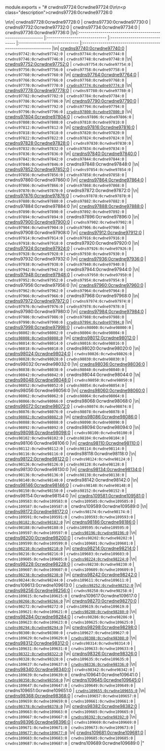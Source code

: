 module.exports = "# crwdns97724:0crwdne97724:0\n\n<p class=\"description\">crwdns97726:0crwdne97726:0</p>\n\n| crwdns97728:0crwdne97728:0                                   | crwdns97730:0crwdne97730:0     | crwdns97732:0crwdne97732:0     | crwdns97734:0crwdne97734:0     | crwdns97736:0crwdne97736:0                                     |\n|:------------------------------------------------------------ |:------------------------------ |:------------------------------ |:------------------------------ |:-------------------------------------------------------------- |\n| [crwdns97740:0crwdne97740:0](crwdns97738:0crwdne97738:0)     | `crwdns97742:0crwdne97742:0`   | `crwdns97744:0crwdne97744:0`   | `crwdns97746:0crwdne97746:0`   | `crwdns97748:0crwdne97748:0`                                   |\n| [crwdns97752:0crwdne97752:0](crwdns97750:0crwdne97750:0)     | `crwdns97754:0crwdne97754:0`   | `crwdns97756:0crwdne97756:0`   | `crwdns97758:0crwdne97758:0`   | `crwdns97760:0crwdne97760:0`                                   |\n| [crwdns97764:0crwdne97764:0](crwdns97762:0crwdne97762:0)     | `crwdns97766:0crwdne97766:0`   | `crwdns97768:0crwdne97768:0`   | `crwdns97770:0crwdne97770:0`   | [`crwdns97774:0crwdne97774:0`](crwdns107241:0crwdne107241:0)   |\n| [crwdns97778:0crwdne97778:0](crwdns97776:0crwdne97776:0)     | `crwdns97780:0crwdne97780:0`   | `crwdns97782:0crwdne97782:0`   | `crwdns97784:0crwdne97784:0`   | `crwdns97786:0crwdne97786:0`                                   |\n| [crwdns97790:0crwdne97790:0](crwdns97788:0crwdne97788:0)     | `crwdns97792:0crwdne97792:0`   | `crwdns97794:0crwdne97794:0`   | `crwdns97796:0crwdne97796:0`   | [`crwdns97800:0crwdne97800:0`](crwdns107243:0crwdne107243:0)   |\n| [crwdns97804:0crwdne97804:0](crwdns97802:0crwdne97802:0)     | `crwdns97806:0crwdne97806:0`   | `crwdns97808:0crwdne97808:0`   | `crwdns97810:0crwdne97810:0`   | `crwdns97812:0crwdne97812:0`                                   |\n| [crwdns97816:0crwdne97816:0](crwdns97814:0crwdne97814:0)     | `crwdns97818:0crwdne97818:0`   | `crwdns97820:0crwdne97820:0`   | `crwdns97822:0crwdne97822:0`   | `crwdns97824:0crwdne97824:0`                                   |\n| [crwdns97828:0crwdne97828:0](crwdns97826:0crwdne97826:0)     | `crwdns97830:0crwdne97830:0`   | `crwdns97832:0crwdne97832:0`   | `crwdns97834:0crwdne97834:0`   | `crwdns97836:0crwdne97836:0`                                   |\n| [crwdns97840:0crwdne97840:0](crwdns97838:0crwdne97838:0)     | `crwdns97842:0crwdne97842:0`   | `crwdns97844:0crwdne97844:0`   | `crwdns97846:0crwdne97846:0`   | crwdns97848:0crwdne97848:0                                     |\n| [crwdns97852:0crwdne97852:0](crwdns97850:0crwdne97850:0)     | `crwdns97854:0crwdne97854:0`   | `crwdns97856:0crwdne97856:0`   | `crwdns97858:0crwdne97858:0`   | crwdns97860:0crwdne97860:0                                     |\n| [crwdns97864:0crwdne97864:0](crwdns97862:0crwdne97862:0)     | `crwdns97866:0crwdne97866:0`   | `crwdns97868:0crwdne97868:0`   | `crwdns97870:0crwdne97870:0`   | crwdns97872:0crwdne97872:0                                     |\n| [crwdns97876:0crwdne97876:0](crwdns97874:0crwdne97874:0)     | `crwdns97878:0crwdne97878:0`   | `crwdns97880:0crwdne97880:0`   | `crwdns97882:0crwdne97882:0`   | crwdns97884:0crwdne97884:0                                     |\n| [crwdns97888:0crwdne97888:0](crwdns97886:0crwdne97886:0)     | `crwdns97890:0crwdne97890:0`   | `crwdns97892:0crwdne97892:0`   | `crwdns97894:0crwdne97894:0`   | crwdns97896:0crwdne97896:0                                     |\n| [crwdns97900:0crwdne97900:0](crwdns97898:0crwdne97898:0)     | `crwdns97902:0crwdne97902:0`   | `crwdns97904:0crwdne97904:0`   | `crwdns97906:0crwdne97906:0`   | crwdns97908:0crwdne97908:0                                     |\n| [crwdns97912:0crwdne97912:0](crwdns97910:0crwdne97910:0)     | `crwdns97914:0crwdne97914:0`   | `crwdns97916:0crwdne97916:0`   | `crwdns97918:0crwdne97918:0`   | crwdns97920:0crwdne97920:0                                     |\n| [crwdns97924:0crwdne97924:0](crwdns97922:0crwdne97922:0)     | `crwdns97926:0crwdne97926:0`   | `crwdns97928:0crwdne97928:0`   | `crwdns97930:0crwdne97930:0`   | crwdns97932:0crwdne97932:0                                     |\n| [crwdns97936:0crwdne97936:0](crwdns97934:0crwdne97934:0)     | `crwdns97938:0crwdne97938:0`   | `crwdns97940:0crwdne97940:0`   | `crwdns97942:0crwdne97942:0`   | crwdns97944:0crwdne97944:0                                     |\n| [crwdns97948:0crwdne97948:0](crwdns97946:0crwdne97946:0)     | `crwdns97950:0crwdne97950:0`   | `crwdns97952:0crwdne97952:0`   | `crwdns97954:0crwdne97954:0`   | crwdns97956:0crwdne97956:0                                     |\n| [crwdns97960:0crwdne97960:0](crwdns97958:0crwdne97958:0)     | `crwdns97962:0crwdne97962:0`   | `crwdns97964:0crwdne97964:0`   | `crwdns97966:0crwdne97966:0`   | crwdns97968:0crwdne97968:0                                     |\n| [crwdns97972:0crwdne97972:0](crwdns97970:0crwdne97970:0)     | `crwdns97974:0crwdne97974:0`   | `crwdns97976:0crwdne97976:0`   | `crwdns97978:0crwdne97978:0`   | crwdns97980:0crwdne97980:0                                     |\n| [crwdns97984:0crwdne97984:0](crwdns97982:0crwdne97982:0)     | `crwdns97986:0crwdne97986:0`   | `crwdns97988:0crwdne97988:0`   | `crwdns97990:0crwdne97990:0`   | [`crwdns97994:0crwdne97994:0`](crwdns107245:0crwdne107245:0)   |\n| [crwdns97998:0crwdne97998:0](crwdns97996:0crwdne97996:0)     | `crwdns98000:0crwdne98000:0`   | `crwdns98002:0crwdne98002:0`   | `crwdns98004:0crwdne98004:0`   | [`crwdns98008:0crwdne98008:0`](crwdns107247:0crwdne107247:0)   |\n| [crwdns98012:0crwdne98012:0](crwdns98010:0crwdne98010:0)     | `crwdns98014:0crwdne98014:0`   | `crwdns98016:0crwdne98016:0`   | `crwdns98018:0crwdne98018:0`   | crwdns98020:0crwdne98020:0                                     |\n| [crwdns98024:0crwdne98024:0](crwdns98022:0crwdne98022:0)     | `crwdns98026:0crwdne98026:0`   | `crwdns98028:0crwdne98028:0`   | `crwdns98030:0crwdne98030:0`   | crwdns98032:0crwdne98032:0                                     |\n| [crwdns98036:0crwdne98036:0](crwdns98034:0crwdne98034:0)     | `crwdns98038:0crwdne98038:0`   | `crwdns98040:0crwdne98040:0`   | `crwdns98042:0crwdne98042:0`   | crwdns98044:0crwdne98044:0                                     |\n| [crwdns98048:0crwdne98048:0](crwdns98046:0crwdne98046:0)     | `crwdns98050:0crwdne98050:0`   | `crwdns98052:0crwdne98052:0`   | `crwdns98054:0crwdne98054:0`   | crwdns98056:0crwdne98056:0                                     |\n| [crwdns98060:0crwdne98060:0](crwdns98058:0crwdne98058:0)     | `crwdns98062:0crwdne98062:0`   | `crwdns98064:0crwdne98064:0`   | `crwdns98066:0crwdne98066:0`   | crwdns98068:0crwdne98068:0                                     |\n| [crwdns98072:0crwdne98072:0](crwdns98070:0crwdne98070:0)     | `crwdns98074:0crwdne98074:0`   | `crwdns98076:0crwdne98076:0`   | `crwdns98078:0crwdne98078:0`   | [`crwdns98082:0crwdne98082:0`](crwdns107249:0crwdne107249:0)   |\n| [crwdns98086:0crwdne98086:0](crwdns98084:0crwdne98084:0)     | `crwdns98088:0crwdne98088:0`   | `crwdns98090:0crwdne98090:0`   | `crwdns98092:0crwdne98092:0`   | crwdns98094:0crwdne98094:0                                     |\n| [crwdns98098:0crwdne98098:0](crwdns98096:0crwdne98096:0)     | `crwdns98100:0crwdne98100:0`   | `crwdns98102:0crwdne98102:0`   | `crwdns98104:0crwdne98104:0`   | crwdns98106:0crwdne98106:0                                     |\n| [crwdns98110:0crwdne98110:0](crwdns98108:0crwdne98108:0)     | `crwdns98112:0crwdne98112:0`   | `crwdns98114:0crwdne98114:0`   | `crwdns98116:0crwdne98116:0`   | crwdns98118:0crwdne98118:0                                     |\n| [crwdns98122:0crwdne98122:0](crwdns98120:0crwdne98120:0)     | `crwdns98124:0crwdne98124:0`   | `crwdns98126:0crwdne98126:0`   | `crwdns98128:0crwdne98128:0`   | crwdns98130:0crwdne98130:0                                     |\n| [crwdns98134:0crwdne98134:0](crwdns98132:0crwdne98132:0)     | `crwdns98136:0crwdne98136:0`   | `crwdns98138:0crwdne98138:0`   | `crwdns98140:0crwdne98140:0`   | crwdns98142:0crwdne98142:0                                     |\n| [crwdns98146:0crwdne98146:0](crwdns98144:0crwdne98144:0)     | `crwdns98148:0crwdne98148:0`   | `crwdns98150:0crwdne98150:0`   | `crwdns98152:0crwdne98152:0`   | crwdns98154:0crwdne98154:0                                     |\n| [crwdns109581:0crwdne109581:0](crwdns109579:0crwdne109579:0) | `crwdns109583:0crwdne109583:0` | `crwdns109585:0crwdne109585:0` | `crwdns109587:0crwdne109587:0` | crwdns109589:0crwdne109589:0                                   |\n| [crwdns98172:0crwdne98172:0](crwdns98170:0crwdne98170:0)     | `crwdns98174:0crwdne98174:0`   | `crwdns109591:0crwdne109591:0` | `crwdns109593:0crwdne109593:0` | [`crwdns98182:0crwdne98182:0`](crwdns107253:0crwdne107253:0)   |\n| [crwdns98186:0crwdne98186:0](crwdns98184:0crwdne98184:0)     | `crwdns98188:0crwdne98188:0`   | `crwdns109595:0crwdne109595:0` | `crwdns109597:0crwdne109597:0` | [`crwdns98196:0crwdne98196:0`](crwdns107255:0crwdne107255:0)   |\n| [crwdns98200:0crwdne98200:0](crwdns98198:0crwdne98198:0)     | `crwdns98202:0crwdne98202:0`   | `crwdns109599:0crwdne109599:0` | `crwdns109601:0crwdne109601:0` | [`crwdns98210:0crwdne98210:0`](crwdns107257:0crwdne107257:0)   |\n| [crwdns98214:0crwdne98214:0](crwdns98212:0crwdne98212:0)     | `crwdns98216:0crwdne98216:0`   | `crwdns109603:0crwdne109603:0` | `crwdns109605:0crwdne109605:0` | [`crwdns98224:0crwdne98224:0`](crwdns107259:0crwdne107259:0)   |\n| [crwdns98228:0crwdne98228:0](crwdns98226:0crwdne98226:0)     | `crwdns98230:0crwdne98230:0`   | `crwdns109607:0crwdne109607:0` | `crwdns109609:0crwdne109609:0` | [`crwdns98238:0crwdne98238:0`](crwdns107261:0crwdne107261:0)   |\n| [crwdns98242:0crwdne98242:0](crwdns98240:0crwdne98240:0)     | `crwdns98244:0crwdne98244:0`   | `crwdns109611:0crwdne109611:0` | crwdns109613:0crwdne109613:0   | [`crwdns98252:0crwdne98252:0`](crwdns107263:0crwdne107263:0)   |\n| [crwdns98256:0crwdne98256:0](crwdns98254:0crwdne98254:0)     | `crwdns98258:0crwdne98258:0`   | `crwdns109615:0crwdne109615:0` | crwdns109617:0crwdne109617:0   | [`crwdns98266:0crwdne98266:0`](crwdns107265:0crwdne107265:0)   |\n| [crwdns98270:0crwdne98270:0](crwdns98268:0crwdne98268:0)     | `crwdns98272:0crwdne98272:0`   | `crwdns109619:0crwdne109619:0` | `crwdns109621:0crwdne109621:0` | [`crwdns98280:0crwdne98280:0`](crwdns107267:0crwdne107267:0)   |\n| [crwdns98284:0crwdne98284:0](crwdns98282:0crwdne98282:0)     | `crwdns98286:0crwdne98286:0`   | `crwdns109623:0crwdne109623:0` | `crwdns109625:0crwdne109625:0` | [`crwdns98294:0crwdne98294:0`](crwdns107269:0crwdne107269:0)   |\n| [crwdns98298:0crwdne98298:0](crwdns98296:0crwdne98296:0)     | `crwdns98300:0crwdne98300:0`   | `crwdns109627:0crwdne109627:0` | `crwdns109629:0crwdne109629:0` | [`crwdns98308:0crwdne98308:0`](crwdns107271:0crwdne107271:0)   |\n| [crwdns98312:0crwdne98312:0](crwdns98310:0crwdne98310:0)     | `crwdns98314:0crwdne98314:0`   | `crwdns109631:0crwdne109631:0` | `crwdns109633:0crwdne109633:0` | [`crwdns98322:0crwdne98322:0`](crwdns107273:0crwdne107273:0)   |\n| [crwdns98326:0crwdne98326:0](crwdns98324:0crwdne98324:0)     | `crwdns98328:0crwdne98328:0`   | `crwdns109635:0crwdne109635:0` | `crwdns109637:0crwdne109637:0` | [`crwdns98336:0crwdne98336:0`](crwdns107275:0crwdne107275:0)   |\n| [crwdns98340:0crwdne98340:0](crwdns98338:0crwdne98338:0)     | `crwdns98342:0crwdne98342:0`   | `crwdns109639:0crwdne109639:0` | crwdns109641:0crwdne109641:0   | [`crwdns98350:0crwdne98350:0`](crwdns107277:0crwdne107277:0)   |\n| [crwdns109645:0crwdne109645:0](crwdns109643:0crwdne109643:0) | `crwdns109647:0crwdne109647:0` | `crwdns109649:0crwdne109649:0` | crwdns109651:0crwdne109651:0   | [`crwdns109655:0crwdne109655:0`](crwdns109653:0crwdne109653:0) |\n| [crwdns98368:0crwdne98368:0](crwdns98366:0crwdne98366:0)     | `crwdns109657:0crwdne109657:0` | `crwdns109659:0crwdne109659:0` | `crwdns109661:0crwdne109661:0` | [`crwdns98378:0crwdne98378:0`](crwdns107281:0crwdne107281:0)   |\n| [crwdns98382:0crwdne98382:0](crwdns98380:0crwdne98380:0)     | `crwdns109663:0crwdne109663:0` | `crwdns109665:0crwdne109665:0` | `crwdns109667:0crwdne109667:0` | [`crwdns98392:0crwdne98392:0`](crwdns107283:0crwdne107283:0)   |\n| [crwdns98396:0crwdne98396:0](crwdns98394:0crwdne98394:0)     | `crwdns109669:0crwdne109669:0` | `crwdns109671:0crwdne109671:0` | `crwdns109673:0crwdne109673:0` | [`crwdns109677:0crwdne109677:0`](crwdns109675:0crwdne109675:0) |\n| [crwdns109681:0crwdne109681:0](crwdns109679:0crwdne109679:0) | `crwdns109683:0crwdne109683:0` | `crwdns109685:0crwdne109685:0` | `crwdns109687:0crwdne109687:0` | crwdns109689:0crwdne109689:0                                   |"